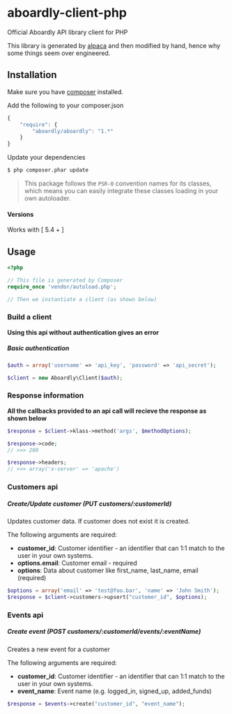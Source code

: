 # aboardly-client-php

Official Aboardly API library client for PHP

This library is generated by [alpaca](https://github.com/pksunkara/alpaca) and then modified by hand, hence why some things seem over engineered.

## Installation

Make sure you have [composer](https://getcomposer.org) installed.

Add the following to your composer.json

```js
{
    "require": {
        "aboardly/aboardly": "1.*"
    }
}
```

Update your dependencies

```bash
$ php composer.phar update
```

> This package follows the `PSR-0` convention names for its classes, which means you can easily integrate these classes loading in your own autoloader.

#### Versions

Works with [ 5.4 + ]

## Usage

```php
<?php

// This file is generated by Composer
require_once 'vendor/autoload.php';

// Then we instantiate a client (as shown below)
```

### Build a client

__Using this api without authentication gives an error__

##### Basic authentication

```php
$auth = array('username' => 'api_key', 'password' => 'api_secret');

$client = new Aboardly\Client($auth);
```

### Response information

__All the callbacks provided to an api call will recieve the response as shown below__

```php
$response = $client->klass->method('args', $methodOptions);

$response->code;
// >>> 200

$response->headers;
// >>> array('x-server' => 'apache')
```

### Customers api

##### Create/Update customer (PUT customers/:customerId)

Updates customer data. If customer does not exist it is created.

The following arguments are required:

* __customer_id__: Customer identifier - an identifier that can 1:1 match to the user in your own systems.
* __options.email__: Customer email - required
* __options__: Data about customer like first_name, last_name, email (required)

```php
$options = array('email' => 'test@foo.bar', 'name' => 'John Smith');
$response = $client->customers->upsert("customer_id", $options);
```

### Events api

##### Create event (POST customers/:customerId/events/:eventName)

Creates a new event for a customer

The following arguments are required:

* __customer_id__: Customer identifier - an identifier that can 1:1 match to the user in your own systems.
* __event_name__: Event name (e.g. logged_in, signed_up, added_funds)

```php
$response = $events->create("customer_id", "event_name");
```
